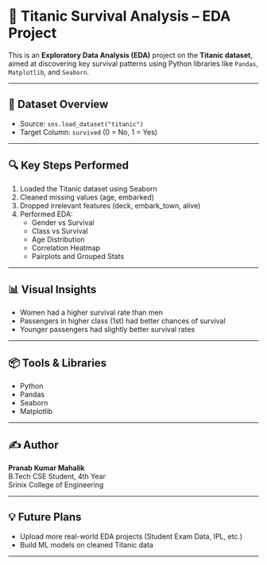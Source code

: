 # 🚢 Titanic Survival Analysis – EDA Project

This is an **Exploratory Data Analysis (EDA)** project on the **Titanic dataset**, aimed at discovering key survival patterns using Python libraries like `Pandas`, `Matplotlib`, and `Seaborn`.

---

## 📁 Dataset Overview

- Source: `sns.load_dataset("titanic")`
- Target Column: `survived` (0 = No, 1 = Yes)

---

## 🔍 Key Steps Performed

1. Loaded the Titanic dataset using Seaborn
2. Cleaned missing values (age, embarked)
3. Dropped irrelevant features (deck, embark_town, alive)
4. Performed EDA:
   - Gender vs Survival
   - Class vs Survival
   - Age Distribution
   - Correlation Heatmap
   - Pairplots and Grouped Stats

---

## 📊 Visual Insights

- Women had a higher survival rate than men
- Passengers in higher class (1st) had better chances of survival
- Younger passengers had slightly better survival rates

---

## 📦 Tools & Libraries

- Python
- Pandas
- Seaborn
- Matplotlib

---

## ✍️ Author

**Pranab Kumar Mahalik**  
B.Tech CSE Student, 4th Year  
Srinix College of Engineering

---

## 💡 Future Plans

- Upload more real-world EDA projects (Student Exam Data, IPL, etc.)
- Build ML models on cleaned Titanic data

---
